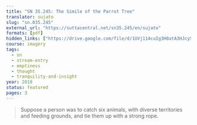```yaml
---
title: "SN 35.245: The Simile of the Parrot Tree"
translator: sujato
slug: "sn.035.245"
external_url: "https://suttacentral.net/sn35.245/en/sujato"
formats: [pdf]
hidden_links: ["https://drive.google.com/file/d/1UVj114cuIg3H0atA3HJcySE5paz5QX_X"]
course: imagery
tags:
  - sn
  - stream-entry
  - emptiness
  - thought
  - tranquility-and-insight
year: 2018
status: featured
pages: 3
---
```


> Suppose a person was to catch six animals, with diverse territories and feeding grounds, and tie them up with a strong rope.
